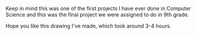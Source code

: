 Keep in mind this was one of the first projects I have ever done in Computer Science and this was the final project we were assigned to do in 9th grade.

Hope you like this drawing I've made, which took around 3-4 hours.